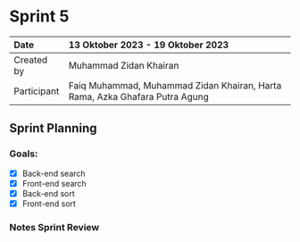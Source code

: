 # Sprint 5

|Date|13 Oktober 2023 - 19 Oktober 2023|
| :- | :- |
|Created by|Muhammad Zidan Khairan|
|Participant|Faiq Muhammad, Muhammad Zidan Khairan, Harta Rama, Azka Ghafara Putra Agung|
## Sprint Planning
### Goals:
- [x] Back-end search
- [x] Front-end search
- [x] Back-end sort
- [x] Front-end sort

### Notes Sprint Review


